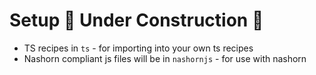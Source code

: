# Setup 🚧 Under Construction 🚧

- TS recipes in `ts` - for importing into your own ts recipes
- Nashorn compliant js files will be in `nashornjs` - for use with nashorn
